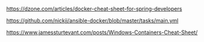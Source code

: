 https://dzone.com/articles/docker-cheat-sheet-for-spring-developers

https://github.com/nickjj/ansible-docker/blob/master/tasks/main.yml

https://www.jamessturtevant.com/posts/Windows-Containers-Cheat-Sheet/